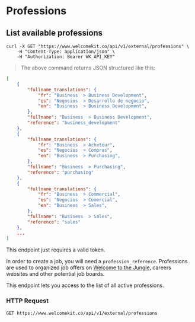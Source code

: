 # Professions

## List available professions

```shell
curl -X GET "https://www.welcomekit.co/api/v1/external/professions" \
    -H "Content-Type: application/json" \
    -H "Authorization: Bearer WK_API_KEY"
```

> The above command returns JSON structured like this:

```json
[
    {
        "fullname_translations": {
            "fr": "Business  > Business Development",
            "es": "Negocios  > Desarrollo de negocio",
            "en": "Business  > Business Development",
        },
        "fullname": "Business  > Business Development",
        "reference": "business_development"
    },
    {
        "fullname_translations": {
            "fr": "Business  > Acheteur",
            "es": "Negocios  > Compras",
            "en": "Business  > Purchasing",
        },
        "fullname": "Business  > Purchasing",
        "reference": "purchasing"
    },
    {
        "fullname_translations": {
            "fr": "Business  > Commercial",
            "es": "Negocios  > Comercial",
            "en": "Business  > Sales",
        },
        "fullname": "Business  > Sales",
        "reference": "sales"
    },
    ...
]
```

<aside class="notice">
This endpoint just requires a valid token.
</aside>

In order to create a job, you will need a `profession_reference`. Professions are used to organized job offers on <a href="http://www.welcometothejungle.co/" target="_blank">Welcome to the Jungle</a>, careers websites and other potential job boards.

This endpoint lets you access to the list of all active professions.

### HTTP Request

`GET https://www.welcomekit.co/api/v1/external/professions`
